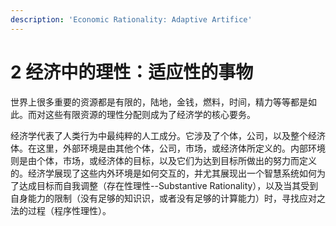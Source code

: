 ```yaml
---
description: 'Economic Rationality: Adaptive Artifice'
---
```


# 2 经济中的理性：适应性的事物

世界上很多重要的资源都是有限的，陆地，金钱，燃料，时间，精力等等都是如此。而对这些有限资源的理性分配则成为了经济学的核心要务。

经济学代表了人类行为中最纯粹的人工成分。它涉及了个体，公司，以及整个经济体。在这里，外部环境是由其他个体，公司，市场，或经济体所定义的。内部环境则是由个体，市场，或经济体的目标，以及它们为达到目标所做出的努力而定义的。经济学展现了这些内外环境是如何交互的，并尤其展现出一个智慧系统如何为了达成目标而自我调整（存在性理性--Substantive Rationality），以及当其受到自身能力的限制（没有足够的知识识，或者没有足够的计算能力）时，寻找应对之法的过程（程序性理性）。

